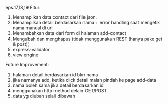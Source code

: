 eps.17,18,19
Fitur:
1. Menampilkan data contact dari file json.
2. Menampilkan detail berdasarkan nama + error handling saat mengetik nama manual di url
3. Menambahkan data dari form di halaman add-contact
4. Mengubah dan menghapus (tidak menggunakan REST (hanya pake get & post))
5. express-validator
6. view engine


Future Improvement:
1. halaman detail berdasarkan id bkn nama
2. jika namanya add, ketika click detail malah pindah ke page add-data
3. nama boleh sama jika detail berdasarkan id
4. menggunakan http method delain GET/POST
5. data yg diubah selali dibawah